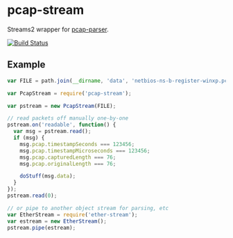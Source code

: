 # pcap-stream

Streams2 wrapper for [pcap-parser][].

[![Build Status](https://travis-ci.org/wanderview/node-pcap-stream.png)](https://travis-ci.org/wanderview/node-pcap-stream)

[pcap-parser]: https://github.com/nearinfinity/node-pcap-parser#readme

## Example

```javascript
var FILE = path.join(__dirname, 'data', 'netbios-ns-b-register-winxp.pcap');

var PcapStream = require('pcap-stream');

var pstream = new PcapStream(FILE);

// read packets off manually one-by-one
pstream.on('readable', function() {
  var msg = pstream.read();
  if (msg) {
    msg.pcap.timestampSeconds === 123456;
    msg.pcap.timestampMicroseconds === 123456;
    msg.pcap.capturedLength === 76;
    msg.pcap.originalLength === 76;

    doStuff(msg.data);
  }
});
pstream.read(0);

// or pipe to another object stream for parsing, etc
var EtherStream = require('ether-stream');
var estream = new EtherStream();
pstream.pipe(estream);
```
